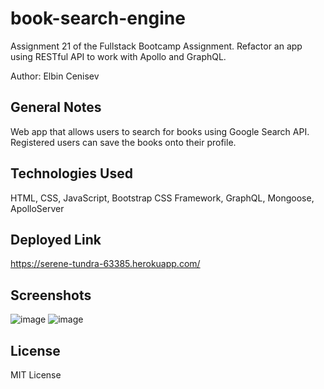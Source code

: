 # book-search-engine
Assignment 21 of the Fullstack Bootcamp Assignment. Refactor an app using RESTful API to work with Apollo and GraphQL.

Author: Elbin Cenisev

## General Notes
Web app that allows users to search for books using Google Search API. Registered users can save the books onto their profile.

## Technologies Used
HTML, CSS, JavaScript, Bootstrap CSS Framework, GraphQL, Mongoose, ApolloServer

## Deployed Link
https://serene-tundra-63385.herokuapp.com/

## Screenshots
![image](https://user-images.githubusercontent.com/75343776/148654455-7838a4e3-8c8c-469b-9c26-00b9e2b361ce.png)
![image](https://user-images.githubusercontent.com/75343776/148654465-5c6e51dd-9f6f-45ad-89f3-b0f13646f14f.png)

## License
MIT License

